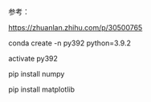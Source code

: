 参考：

https://zhuanlan.zhihu.com/p/30500765



conda create -n py392  python=3.9.2

activate py392



pip install numpy

pip install matplotlib